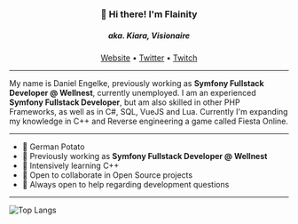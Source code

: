 <h3 align="center">👋 Hi there! I'm Flainity</h3><h5 align="center">aka. Kiara, Visionaire</h5>
<p align="center">
  <a href="https://www.flainity.de">Website</a> •
  <a href="https://twitter.com/flainity">Twitter</a> •
  <a href="https://www.twitch.tv/flainity">Twitch</a>
</p>

----

My name is Daniel Engelke, previously working as **Symfony Fullstack Developer @ Wellnest**, currently unemployed. I am an experienced **Symfony Fullstack Developer**, but am also skilled in other PHP Frameworks, as well as in C#, SQL, VueJS and Lua. Currently I'm expanding my knowledge in C++ and Reverse engineering a game called Fiesta Online.

---

- 🥔 German Potato
- 🔭 Previously working as **Symfony Fullstack Developer @ Wellnest**
- 🤔 Intensively learning C++
- 👯 Open to collaborate in Open Source projects
- 💬 Always open to help regarding development questions

---

![Top Langs](https://github-readme-stats.vercel.app/api/top-langs/?username=Flainity&layout=compact&theme=dark&hide_border=true)
